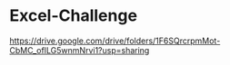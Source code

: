 # Excel-Challenge
https://drive.google.com/drive/folders/1F6SQrcrpmMot-CbMC_ofILG5wnmNrvi1?usp=sharing
